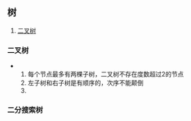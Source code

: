## 树
1. [二叉树](#二叉树)

### 二叉树
-   1. 每个节点最多有两棵子树，二叉树不存在度数超过2的节点
    2. 左子树和右子树是有顺序的，次序不能颠倒
    3. 

### 二分搜索树   